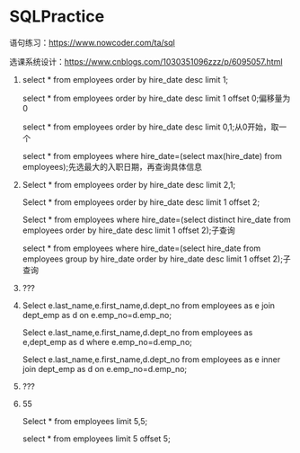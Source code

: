 # SQLPractice

语句练习：https://www.nowcoder.com/ta/sql

选课系统设计：https://www.cnblogs.com/1030351096zzz/p/6095057.html

1. select * from employees  order by hire_date desc limit 1;

   select * from employees  order by hire_date desc limit 1 offset 0;偏移量为0

   select * from employees  order by hire_date desc limit 0,1;从0开始，取一个

   select * from employees where hire_date=(select max(hire_date) from employees);先选最大的入职日期，再查询具体信息

2. Select * from employees order by hire_date desc limit 2,1;

   Select * from employees order by hire_date desc limit 1 offset 2;

   Select * from employees where hire_date=(select distinct hire_date from employees order by hire_date desc limit 1 offset 2);子查询

   select * from employees where hire_date=(select hire_date from employees group by hire_date order by hire_date desc limit 1 offset 2);子查询

3. ???

4. Select e.last_name,e.first_name,d.dept_no from employees as e join dept_emp as d on e.emp_no=d.emp_no;

   Select e.last_name,e.first_name,d.dept_no from employees as e,dept_emp as d where e.emp_no=d.emp_no;

   Select e.last_name,e.first_name,d.dept_no from employees as e inner join dept_emp as d on e.emp_no=d.emp_no;

5. ???

6. 55

   Select * from employees limit 5,5;

   select * from employees limit 5 offset 5;

